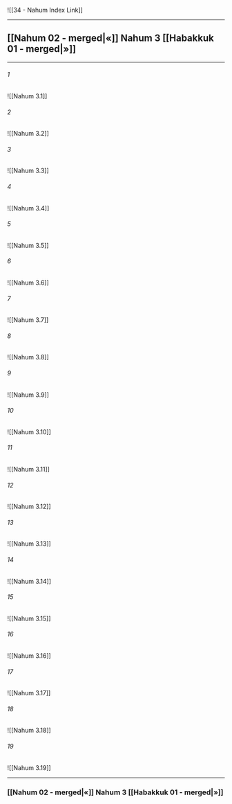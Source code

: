 ![[34 - Nahum Index Link]]

---
##  [[Nahum 02 - merged|«]] Nahum 3 [[Habakkuk 01 - merged|»]]

---

###### 1
![[Nahum 3.1]] 

###### 2
![[Nahum 3.2]] 

###### 3
![[Nahum 3.3]] 

###### 4
![[Nahum 3.4]]

###### 5 
![[Nahum 3.5]] 

###### 6
![[Nahum 3.6]] 

###### 7
![[Nahum 3.7]] 

###### 8
![[Nahum 3.8]] 

###### 9
![[Nahum 3.9]] 

###### 10
![[Nahum 3.10]] 

###### 11
![[Nahum 3.11]] 

###### 12
![[Nahum 3.12]]

###### 13
![[Nahum 3.13]] 

###### 14
![[Nahum 3.14]] 

###### 15
![[Nahum 3.15]]

###### 16
![[Nahum 3.16]] 

###### 17
![[Nahum 3.17]]

###### 18
![[Nahum 3.18]] 

###### 19
![[Nahum 3.19]] 


---
###  [[Nahum 02 - merged|«]] Nahum 3 [[Habakkuk 01 - merged|»]]